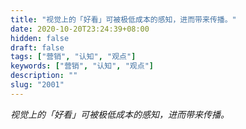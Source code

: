 ```yaml
---
title: "视觉上的「好看」可被极低成本的感知，进而带来传播。"
date: 2020-10-20T23:24:39+08:00
hidden: false
draft: false
tags: ["营销", "认知", "观点"]
keywords: ["营销", "认知", "观点"]
description: ""
slug: "2001"
---
```


*视觉上的「好看」可被极低成本的感知，进而带来传播。*